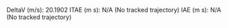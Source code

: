 DeltaV (m/s): 20.1902
ITAE (m s): N/A (No tracked trajectory)
IAE (m s): N/A (No tracked trajectory)

